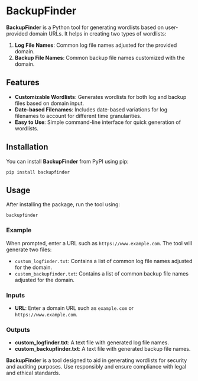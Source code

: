# BackupFinder

**BackupFinder** is a Python tool for generating wordlists based on user-provided domain URLs. It helps in creating two types of wordlists:

1. **Log File Names**: Common log file names adjusted for the provided domain.
2. **Backup File Names**: Common backup file names customized with the domain.

## Features

- **Customizable Wordlists**: Generates wordlists for both log and backup files based on domain input.
- **Date-based Filenames**: Includes date-based variations for log filenames to account for different time granularities.
- **Easy to Use**: Simple command-line interface for quick generation of wordlists.

## Installation

You can install **BackupFinder** from PyPI using pip:

```
pip install backupfinder
```

## Usage

After installing the package, run the tool using:

```
backupfinder
```

### Example

When prompted, enter a URL such as `https://www.example.com`. The tool will generate two files:

- `custom_logfinder.txt`: Contains a list of common log file names adjusted for the domain.
- `custom_backupfinder.txt`: Contains a list of common backup file names adjusted for the domain.

### Inputs

- **URL**: Enter a domain URL such as `example.com` or `https://www.example.com`.

### Outputs

- **custom_logfinder.txt**: A text file with generated log file names.
- **custom_backupfinder.txt**: A text file with generated backup file names.

**BackupFinder** is a tool designed to aid in generating wordlists for security and auditing purposes. Use responsibly and ensure compliance with legal and ethical standards.
